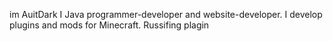 im AuitDark
I Java programmer-developer and website-developer.
I develop plugins and mods for Minecraft.
Russifing plagin
